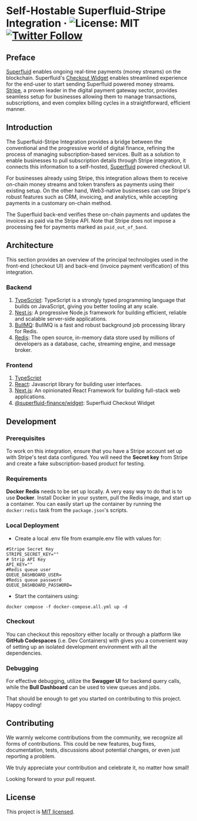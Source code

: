 # Self-Hostable Superfluid-Stripe Integration &middot; ![License: MIT](https://img.shields.io/badge/License-MIT-green.svg) [![Twitter Follow](https://img.shields.io/twitter/follow/Superfluid_HQ?style=social)](https://twitter.com/Superfluid_HQ)

## Preface

[Superfluid](https://www.superfluid.finance/) enables ongoing real-time payments (money streams) on the blockchain. Superfluid's [Checkout Widget](https://www.superfluid.finance/subscriptions) enables streamlined experience for the end-user to start sending Superfluid powered money streams. [Stripe](https://stripe.com/), a proven leader in the digital payment gateway sector, provides seamless setup for businesses allowing them to manage transactions, subscriptions, and even complex billing cycles in a straightforward, efficient manner.

## Introduction

The Superfluid-Stripe Integration provides a bridge between the conventional and the progressive world of digital finance, refining the process of managing subscription-based services. Built as a solution to enable businesses to pull subscription details through Stripe integration, it connects this information to a self-hosted, [Superfluid](https://www.superfluid.finance/) powered checkout UI.

For businesses already using Stripe, this integration allows them to receive on-chain money streams and token transfers as payments using their existing setup. On the other hand, Web3-native businesses can use Stripe's robust features such as CRM, invoicing, and analytics, while accepting payments in a customary on-chain method.

The Superfluid back-end verifies these on-chain payments and updates the invoices as paid via the Stripe API. Note that Stripe does not impose a processing fee for payments marked as `paid_out_of_band`.

## Architecture

This section provides an overview of the principal technologies used in the front-end (checkout UI) and back-end (invoice payment verification) of this integration.

### Backend
1. [TypeScript](https://www.typescriptlang.org/): TypeScript is a strongly typed programming language that builds on JavaScript, giving you better tooling at any scale.
2. [Nest.js](https://nestjs.com/): A progressive Node.js framework for building efficient, reliable and scalable server-side applications. 
3. [BullMQ](https://bullmq.io/): BullMQ is a fast and robust background job processing library for Redis.
4. [Redis](https://redis.io/): The open source, in-memory data store used by millions of developers as a database, cache, streaming engine, and message broker.

### Frontend
1. [TypeScript](https://www.typescriptlang.org/)
2. [React](https://react.dev/): Javascript library for building user interfaces.
3. [Next.js](https://nextjs.org/): An opinionated React Framework for building full-stack web applications.
4. [@superfluid-finance/widget](https://www.superfluid.finance/subscriptions): Superfluid Checkout Widget

## Development

### Prerequisites

To work on this integration, ensure that you have a Stripe account set up with Stripe's test data configured. You will need the **Secret key** from Stripe and create a fake subscription-based product for testing.

### Requirements

**Docker**
**Redis** needs to be set up locally. A very easy way to do that is to use **Docker**. Install Docker in your system, pull the Redis image, and start up a container. You can easily start up the container by running the `docker:redis` task from the `package.json`'s scripts.


### Local Deployment
- Create a local .env file from example.env file with values for:
```
#Stripe Secret Key
STRIPE_SECRET_KEY=""
# Strip API Key
API_KEY=""
#Redis queue user
QUEUE_DASHBOARD_USER=
#Redis queue password
QUEUE_DASHBOARD_PASSWORD=
```

- Start the containers using:
```
docker compose -f docker-compose.all.yml up -d
```


### Checkout

You can checkout this repository either locally or through a platform like **GitHub Codespaces** (i.e. Dev Containers) with gives you a convenient way of setting up an isolated development environment with all the dependencies.

### Debugging

For effective debugging, utilize the **Swagger UI** for backend query calls, while the **Bull Dashboard** can be used to view queues and jobs.

That should be enough to get you started on contributing to this project. Happy coding!


## Contributing

We warmly welcome contributions from the community, we recognize all forms of contributions. This could be new features, bug fixes, documentation, tests, discussions about potential changes, or even just reporting a problem.

We truly appreciate your contribution and celebrate it, no matter how small!

Looking forward to your pull request.

## License
This project is [MIT licensed](./LICENSE).